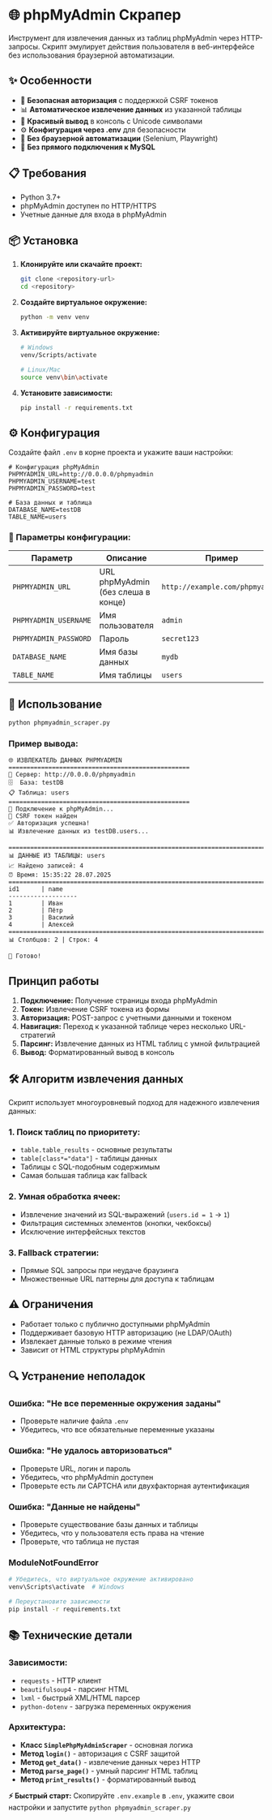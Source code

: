 # 🌐 phpMyAdmin Скрапер

Инструмент для извлечения данных из таблиц phpMyAdmin через HTTP-запросы. Скрипт эмулирует действия пользователя в веб-интерфейсе без использования браузерной автоматизации.

## ✨ Особенности

- 🔐 **Безопасная авторизация** с поддержкой CSRF токенов
- 📊 **Автоматическое извлечение данных** из указанной таблицы
- 🎨 **Красивый вывод** в консоль с Unicode символами
- ⚙️ **Конфигурация через .env** для безопасности
- 🚫 **Без браузерной автоматизации** (Selenium, Playwright)
- 🚫 **Без прямого подключения к MySQL**

## 📋 Требования

- Python 3.7+
- phpMyAdmin доступен по HTTP/HTTPS
- Учетные данные для входа в phpMyAdmin

## 📦 Установка

1. **Клонируйте или скачайте проект:**
   ```bash
   git clone <repository-url>
   cd <repository>
   ```

2. **Создайте виртуальное окружение:**
   ```bash
   python -m venv venv
   ```

3. **Активируйте виртуальное окружение:**
   ```bash
   # Windows
   venv/Scripts/activate
   
   # Linux/Mac
   source venv\bin\activate
   ```

4. **Установите зависимости:**
   ```bash
   pip install -r requirements.txt
   ```

## ⚙️ Конфигурация

Создайте файл `.env` в корне проекта и укажите ваши настройки:

```env
# Конфигурация phpMyAdmin
PHPMYADMIN_URL=http://0.0.0.0/phpmyadmin
PHPMYADMIN_USERNAME=test
PHPMYADMIN_PASSWORD=test

# База данных и таблица
DATABASE_NAME=testDB
TABLE_NAME=users
```

### 🔧 Параметры конфигурации:

| Параметр | Описание | Пример |
|----------|----------|---------|
| `PHPMYADMIN_URL`    | URL phpMyAdmin (без слеша в конце) | `http://example.com/phpmyadmin` |
| `PHPMYADMIN_USERNAME` | Имя пользователя | `admin` |
| `PHPMYADMIN_PASSWORD` | Пароль | `secret123` |
| `DATABASE_NAME`     | Имя базы данных | `mydb` |
| `TABLE_NAME`        | Имя таблицы | `users` |

## 🚀 Использование

```bash
python phpmyadmin_scraper.py
```

### Пример вывода:
```
🌐 ИЗВЛЕКАТЕЛЬ ДАННЫХ PHPMYADMIN
==================================================
🎯 Сервер: http://0.0.0.0/phpmyadmin
🗄️  База: testDB
📋 Таблица: users
==================================================
🔐 Подключение к phpMyAdmin...
🔑 CSRF токен найден
✅ Авторизация успешна!
📊 Извлечение данных из testDB.users...

================================================================================
📊 ДАННЫЕ ИЗ ТАБЛИЦЫ: users
📈 Найдено записей: 4
⏰ Время: 15:35:22 28.07.2025
================================================================================
id1      | name
-------------------
1        | Иван
2        | Пётр
3        | Василий
4        | Алексей
================================================================================
📊 Столбцов: 2 | Строк: 4

🎉 Готово!
```

##  Принцип работы

1. **Подключение:** Получение страницы входа phpMyAdmin
2. **Токен:** Извлечение CSRF токена из формы
3. **Авторизация:** POST-запрос с учетными данными и токеном
4. **Навигация:** Переход к указанной таблице через несколько URL-стратегий
5. **Парсинг:** Извлечение данных из HTML таблиц с умной фильтрацией
6. **Вывод:** Форматированный вывод в консоль

## 🛠️ Алгоритм извлечения данных

Скрипт использует многоуровневый подход для надежного извлечения данных:

### 1. Поиск таблиц по приоритету:
- `table.table_results` - основные результаты
- `table[class*="data"]` - таблицы данных
- Таблицы с SQL-подобным содержимым
- Самая большая таблица как fallback

### 2. Умная обработка ячеек:
- Извлечение значений из SQL-выражений (`users.id = 1` → `1`)
- Фильтрация системных элементов (кнопки, чекбоксы)
- Исключение интерфейсных текстов

### 3. Fallback стратегии:
- Прямые SQL запросы при неудаче браузинга
- Множественные URL паттерны для доступа к таблицам

## ⚠️ Ограничения

- Работает только с публично доступными phpMyAdmin
- Поддерживает базовую HTTP авторизацию (не LDAP/OAuth)
- Извлекает данные только в режиме чтения
- Зависит от HTML структуры phpMyAdmin

## 🔍 Устранение неполадок

### Ошибка: "Не все переменные окружения заданы"
- Проверьте наличие файла `.env`
- Убедитесь, что все обязательные переменные указаны

### Ошибка: "Не удалось авторизоваться"
- Проверьте URL, логин и пароль
- Убедитесь, что phpMyAdmin доступен
- Проверьте есть ли CAPTCHA или двухфакторная аутентификация

### Ошибка: "Данные не найдены"
- Проверьте существование базы данных и таблицы
- Убедитесь, что у пользователя есть права на чтение
- Проверьте, что таблица не пустая

### ModuleNotFoundError
```bash
# Убедитесь, что виртуальное окружение активировано
venv\Scripts\activate  # Windows

# Переустановите зависимости
pip install -r requirements.txt
```

## 📚 Технические детали

### Зависимости:
- `requests` - HTTP клиент
- `beautifulsoup4` - парсинг HTML
- `lxml` - быстрый XML/HTML парсер
- `python-dotenv` - загрузка переменных окружения

### Архитектура:
- **Класс `SimplePhpMyAdminScraper`** - основная логика
- **Метод `login()`** - авторизация с CSRF защитой
- **Метод `get_data()`** - извлечение данных через HTTP
- **Метод `parse_page()`** - умный парсинг HTML таблиц
- **Метод `print_results()`** - форматированный вывод



**⚡ Быстрый старт:** Скопируйте `.env.example` в `.env`, укажите свои настройки и запустите `python phpmyadmin_scraper.py` 

